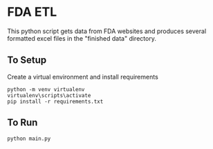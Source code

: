 # FDA ETL

This python script gets data from FDA websites and produces several formatted excel files in the "finished data" directory.

## To Setup

Create a virtual environment and install requirements
```
python -m venv virtualenv
virtualenv\scripts\activate
pip install -r requirements.txt
```

## To Run

```
python main.py
```


